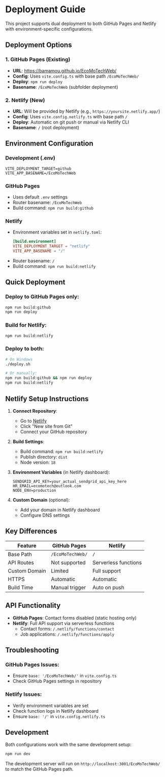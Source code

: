 # Deployment Guide

This project supports dual deployment to both GitHub Pages and Netlify with environment-specific configurations.

## Deployment Options

### 1. GitHub Pages (Existing)
- **URL**: https://bamamou.github.io/EcoMoTechWeb/
- **Config**: Uses `vite.config.ts` with base path `/EcoMoTechWeb/`
- **Deploy**: `npm run deploy`
- **Basename**: `/EcoMoTechWeb` (subfolder deployment)

### 2. Netlify (New)
- **URL**: Will be provided by Netlify (e.g., `https://yoursite.netlify.app/`)
- **Config**: Uses `vite.config.netlify.ts` with base path `/`
- **Deploy**: Automatic on git push or manual via Netlify CLI
- **Basename**: `/` (root deployment)

## Environment Configuration

### Development (.env)
```env
VITE_DEPLOYMENT_TARGET=github
VITE_APP_BASENAME=/EcoMoTechWeb
```

### GitHub Pages
- Uses default `.env` settings
- Router basename: `/EcoMoTechWeb`
- Build command: `npm run build:github`

### Netlify
- Environment variables set in `netlify.toml`:
  ```toml
  [build.environment]
  VITE_DEPLOYMENT_TARGET = "netlify"
  VITE_APP_BASENAME = "/"
  ```
- Router basename: `/`
- Build command: `npm run build:netlify`

## Quick Deployment

### Deploy to GitHub Pages only:
```bash
npm run build:github
npm run deploy
```

### Build for Netlify:
```bash
npm run build:netlify
```

### Deploy to both:
```bash
# On Windows
./deploy.sh

# Or manually:
npm run build:github && npm run deploy
npm run build:netlify
```

## Netlify Setup Instructions

1. **Connect Repository**:
   - Go to [Netlify](https://netlify.com)
   - Click "New site from Git"
   - Connect your GitHub repository

2. **Build Settings**:
   - Build command: `npm run build:netlify`
   - Publish directory: `dist`
   - Node version: `18`

3. **Environment Variables** (in Netlify dashboard):
   ```
   SENDGRID_API_KEY=your_actual_sendgrid_api_key_here
   HR_EMAIL=ecomotech@outlook.com
   NODE_ENV=production
   ```

4. **Custom Domain** (optional):
   - Add your domain in Netlify dashboard
   - Configure DNS settings

## Key Differences

| Feature | GitHub Pages | Netlify |
|---------|-------------|---------|
| Base Path | `/EcoMoTechWeb/` | `/` |
| API Routes | Not supported | Serverless functions |
| Custom Domain | Limited | Full support |
| HTTPS | Automatic | Automatic |
| Build Time | Manual trigger | Auto on push |

## API Functionality

- **GitHub Pages**: Contact forms disabled (static hosting only)
- **Netlify**: Full API support via serverless functions
  - Contact forms: `/.netlify/functions/contact`
  - Job applications: `/.netlify/functions/apply`

## Troubleshooting

### GitHub Pages Issues:
- Ensure `base: '/EcoMoTechWeb/'` in `vite.config.ts`
- Check GitHub Pages settings in repository

### Netlify Issues:
- Verify environment variables are set
- Check function logs in Netlify dashboard
- Ensure `base: '/'` in `vite.config.netlify.ts`

## Development

Both configurations work with the same development setup:
```bash
npm run dev
```

The development server will run on `http://localhost:3001/EcoMoTechWeb/` to match the GitHub Pages path.
